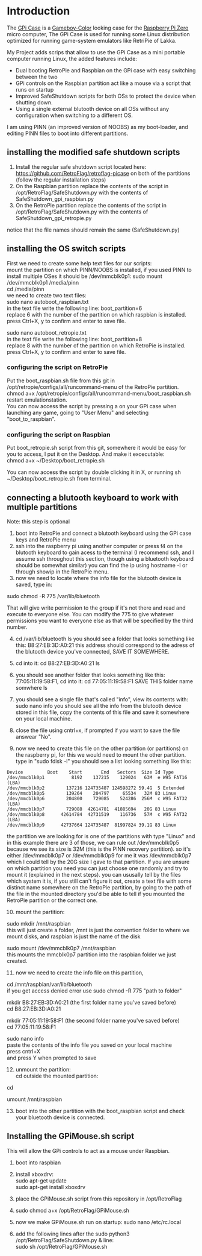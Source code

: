 # Introduction
The [GPi Case](http://www.retroflag.com/GPi-CASE.html) is a [Gameboy-Color](https://en.wikipedia.org/wiki/Game_Boy_Color) looking case for the [Raspberry Pi Zero](https://www.raspberrypi.org/products/raspberry-pi-zero-w/) micro computer, The GPi Case is used for running some Linux distribution optimized for running game-system emulators like RetriPie of Lakka.

My Project adds scrips that allow to use the GPi Case as a mini portable computer running Linux, the added features include:
- Dual booting RetroPie and Raspbian on the GPi case with easy switching between the two
- GPi controls on the Raspbian partition act like a mouse via a script that runs on startup
- Improved SafeShutdown scripts for both OSs to protect the device when shutting down.
- Using a single external blutooth device on all OSs without any configuration when switching to a different OS.

I am using PINN (an improved version of NOOBS) as my boot-loader, and editing PINN files to boot into different partitions.

## installing the modified safe shutdown scripts
1) Install the regular safe shutdown script located here: https://github.com/RetroFlag/retroflag-picase on both of the partitions (follow the regular installation steps)
2) On the Raspbian partition replace the contents of the script in /opt/RetroFlag/SafeShutdown.py with the contents of SafeShutdown_gpi_raspbian.py
3) On the RetroPie partition replace the contents of the script in /opt/RetroFlag/SafeShutdown.py with the contents of SafeShutdown_gpi_retropie.py

notice that the file names should remain the same (SafeShutdown.py)

## installing the OS switch scripts
First we need to create some help text files for our scripts:  
mount the partition on which PINN/NOOBS is installed, if you used PINN to install multiple OSes it should be /dev/mmcblk0p1:
sudo mount /dev/mmcblk0p1 /media/pinn  
cd /media/pinn  
we need to create two text files:  
sudo nano autoboot_raspbian.txt  
in the text file write the following line: boot_partition=6  
replace 6 with the number of the partition on which raspbian is installed.  
press Ctrl+X, y to confirm and enter to save file.  

sudo nano autoboot_retropie.txt  
in the text file write the following line: boot_partition=8  
replace 8 with the number of the partition on which RetroPie is installed.  
press Ctrl+X, y to confirm and enter to save file.  

### configuring the script on RetroPie
Put the boot_raspbian.sh file from this git in /opt/retropie/configs/all/runcommand-menu of the RetroPie partition.  
chmod a+x /opt/retropie/configs/all/runcommand-menu/boot_raspbian.sh
restart emulationstation.  
You can now access the script by pressing a on your GPi case when launching any game, going to "User Menu" and selecting "boot_to_raspbian".  

### configuring the script on Raspbian
Put boot_retropie.sh script from this git, somewhere it would be easy for you to access, I put it on the Desktop. And make it excecutable:  
chmod a+x ~/Desktop/boot_retropie.sh  

You can now access the script by double clicking it in X, or running sh ~/Desktop/boot_retropie.sh from terminal.  

## connecting a blutooth keyboard to work with multiple partitions
Note: this step is optional  
1) boot into RetroPie and connect a blutooth keyboard using the GPi case keys and RetroPie menu  
2) ssh into the raspberry pi using another computer or press f4 on the blutooth keyboard to gain acess to the terminal (I recommend ssh, and I assume ssh throughout this section, though using a bluetooth keyboard should be somewhat similar)
you can find the ip using hostname -I or through showip in the RetroPie menu. 
3) now we need to locate where the info file for the blutooth device is saved, type in: 

sudo chmod -R 775 /var/lib/bluetooth

That will give write permission to the group if it's not there and read and execute to everyone else. You can modify the 775 to give whatever permissions you want to everyone else as that will be specified by the third number.

4) cd /var/lib/bluetooth
ls
you should see a folder that looks something like this: 
B8:27:EB:3D:A0:21 this address should correspond to the adress of the blutooth device you've connected, SAVE IT SOMEWHERE.

5) cd into it: 
cd B8:27:EB:3D:A0:21
ls
6) you should see another folder that looks something like this: 77:05:11:19:58:F1, cd into it:
cd 77:05:11:19:58:F1
SAVE THIS folder name somwhere
ls
7) you should see a single file that's called "info", view its contents with:
sudo nano info
you should see all the info from the blutooth device stored in this file, copy the contents of this file and save it somewhere on your local machine.

8) close the file using cntrl+x, if prompted if you want to save the file answear "No".

9) now we need to create this file on the other partition (or partitions) on the raspberry pi, for this we would need to mount the other partition.
type in "sudo fdisk -l" you should see a list looking something like this:

~~~
Device         Boot    Start       End   Sectors  Size Id Type
/dev/mmcblk0p1          8192    137215    129024   63M  e W95 FAT16 (LBA)
/dev/mmcblk0p2        137216 124735487 124598272 59.4G  5 Extended
/dev/mmcblk0p5        139264    204797     65534   32M 83 Linux
/dev/mmcblk0p6        204800    729085    524286  256M  c W95 FAT32 (LBA)
/dev/mmcblk0p7        729088  42614781  41885694   20G 83 Linux
/dev/mmcblk0p8      42614784  42731519    116736   57M  c W95 FAT32 (LBA)
/dev/mmcblk0p9      42737664 124735487  81997824 39.1G 83 Linux
~~~

the partition we are looking for is one of the partitions with type "Linux" and in this example there are 3 of those, we can rule out /dev/mmcblk0p5 because we see its size is 32M (this is the PINN recovery partition).
so it's either /dev/mmcblk0p7 or /dev/mmcblk0p9 for me it was /dev/mmcblk0p7 which I could tell by the 20G size I gave to that partition. If you are unsure on which partition you need you can just choose one randomly and try to mount it (explained in the next steps). you can ususally tell by the files which system it is, if you still can't figure it out, create a text file with some distinct name somewhere on the RetroPie partition, by going to the path of the file in the mounted directory you'd be able to tell if you mounted the RetroPie partition or the correct one.

10) mount the partition:

sudo mkdir /mnt/raspbian  
this will just create a folder, /mnt is just the convention folder to where we mount disks, and raspbian is just the name of the disk

sudo mount /dev/mmcblk0p7 /mnt/raspbian  
this mounts the mmcblk0p7 partition into the raspbian folder we just created.  

11) now we need to create the info file on this partition,  

cd /mnt/raspbian/var/lib/bluetooth  
if you get access denied error use sudo chmod -R 775 "path to folder"  

mkdir B8:27:EB:3D:A0:21 (the first folder name you've saved before)  
cd B8:27:EB:3D:A0:21  

mkdir 77:05:11:19:58:F1 (the second folder name you've saved before)  
cd 77:05:11:19:58:F1  

sudo nano info  
paste the contents of the info file you saved on your local machine  
press cntrl+X  
and press Y when prompted to save  

12) unmount the partition:  
cd outside the mounted partition:  

cd  

umount /mnt/raspbian  

13) boot into the other partition with the boot_raspbian script and check your bluetooth device is connected.  

## Installing the GPiMouse.sh script
This will allow the GPi controls to act as a mouse under Raspbian.
1) boot into raspbian

2) install xboxdrv:  
sudo apt-get update  
sudo apt-get install xboxdrv

3) place the GPiMouse.sh script from this repository in /opt/RetroFlag

4) sudo chmod a+x /opt/RetroFlag/GPiMouse.sh

4) now we make GPiMouse.sh run on startup: sudo nano /etc/rc.local

5) add the following lines after the sudo python3 /opt/RetroFlag/SafeShutdown.py & line:  
sudo sh /opt/RetroFlag/GPiMouse.sh
